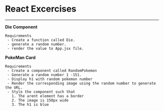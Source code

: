 # React Excercises

---

**Die Component**

```
Requirements
 - Create a function called Die.
 - generate a random number.
 - render the value to App.jsx file.
```

**PokeMan Card**

```
Requirements
 - Create a component called RandomPokemon
 - Generate a random number 1 -151.
 - Display h1 with random pokemon number
 - Render the corresponding image using the random number to generate the URL.
 - Style the component such that
   1. The arent element has a border
   2. The image is 150px wide
   3. The h1 is blue

```
